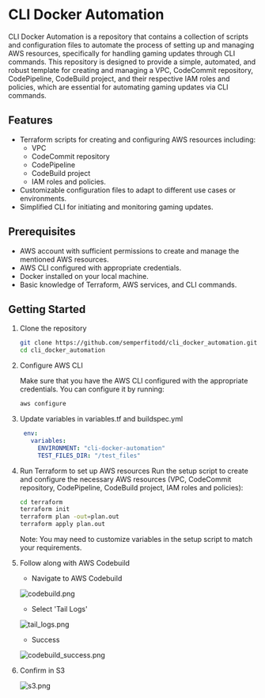 # CLI Docker Automation
CLI Docker Automation is a repository that contains a collection of scripts and configuration files to automate the process of setting up and managing AWS resources, specifically for handling gaming updates through CLI commands. This repository is designed to provide a simple, automated, and robust template for creating and managing a VPC, CodeCommit repository, CodePipeline, CodeBuild project, and their respective IAM roles and policies, which are essential for automating gaming updates via CLI commands.

## Features
* Terraform scripts for creating and configuring AWS resources including:
  * VPC
  * CodeCommit repository
  * CodePipeline
  * CodeBuild project
  * IAM roles and policies.
* Customizable configuration files to adapt to different use cases or environments.
* Simplified CLI for initiating and monitoring gaming updates.
## Prerequisites
* AWS account with sufficient permissions to create and manage the mentioned AWS resources.
* AWS CLI configured with appropriate credentials.
* Docker installed on your local machine.
* Basic knowledge of Terraform, AWS services, and CLI commands.
## Getting Started
1. Clone the repository
    ```bash
    git clone https://github.com/semperfitodd/cli_docker_automation.git
    cd cli_docker_automation
    ```
2. Configure AWS CLI

    Make sure that you have the AWS CLI configured with the appropriate credentials. You can configure it by running:
    ```bash
    aws configure
    ```
3. Update variables in variables.tf and buildspec.yml
   ```yaml
    env:
      variables:
        ENVIRONMENT: "cli-docker-automation"
        TEST_FILES_DIR: "/test_files"
    ```
4. Run Terraform to set up AWS resources
    Run the setup script to create and configure the necessary AWS resources (VPC, CodeCommit repository, CodePipeline, CodeBuild project, IAM roles and policies):
    ```bash
    cd terraform
    terraform init
    terraform plan -out=plan.out
    terraform apply plan.out
    ```
    Note: You may need to customize variables in the setup script to match your requirements.
5. Follow along with AWS Codebuild
    * Navigate to AWS Codebuild
   
   ![codebuild.png](images%2Fcodebuild.png)
    * Select 'Tail Logs'
   
   ![tail_logs.png](images%2Ftail_logs.png)
    * Success
   
   ![codebuild_success.png](images%2Fcodebuild_success.png)
6. Confirm in S3

   ![s3.png](images%2Fs3.png)